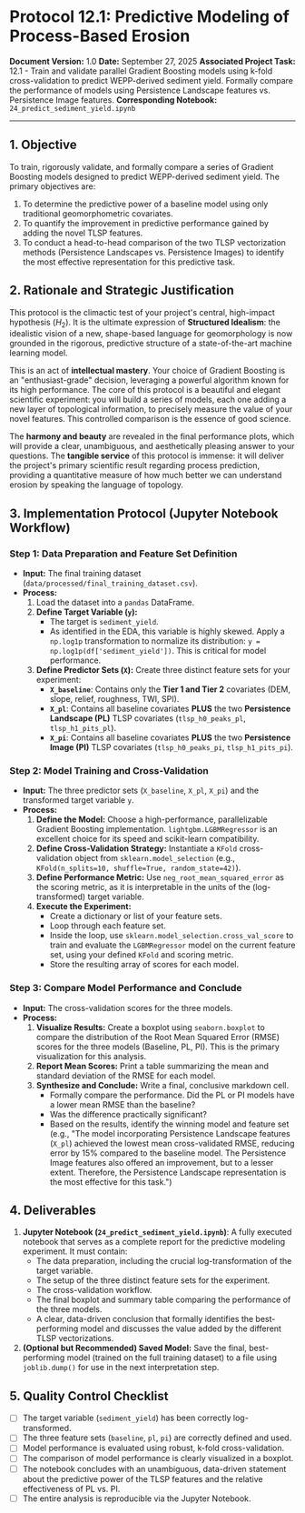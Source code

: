 # Protocol 12.1: Predictive Modeling of Process-Based Erosion

**Document Version:** 1.0
**Date:** September 27, 2025
**Associated Project Task:** 12.1 - Train and validate parallel Gradient Boosting models using k-fold cross-validation to predict WEPP-derived sediment yield. Formally compare the performance of models using Persistence Landscape features vs. Persistence Image features.
**Corresponding Notebook:** `24_predict_sediment_yield.ipynb`

---

## 1. Objective

To train, rigorously validate, and formally compare a series of Gradient Boosting models designed to predict WEPP-derived sediment yield. The primary objectives are:
1.  To determine the predictive power of a baseline model using only traditional geomorphometric covariates.
2.  To quantify the improvement in predictive performance gained by adding the novel TLSP features.
3.  To conduct a head-to-head comparison of the two TLSP vectorization methods (Persistence Landscapes vs. Persistence Images) to identify the most effective representation for this predictive task.

## 2. Rationale and Strategic Justification

This protocol is the climactic test of your project's central, high-impact hypothesis ($H_2$). It is the ultimate expression of **Structured Idealism**: the idealistic vision of a new, shape-based language for geomorphology is now grounded in the rigorous, predictive structure of a state-of-the-art machine learning model.

This is an act of **intellectual mastery**. Your choice of Gradient Boosting is an "enthusiast-grade" decision, leveraging a powerful algorithm known for its high performance. The core of this protocol is a beautiful and elegant scientific experiment: you will build a series of models, each one adding a new layer of topological information, to precisely measure the value of your novel features. This controlled comparison is the essence of good science.

The **harmony and beauty** are revealed in the final performance plots, which will provide a clear, unambiguous, and aesthetically pleasing answer to your questions. The **tangible service** of this protocol is immense: it will deliver the project's primary scientific result regarding process prediction, providing a quantitative measure of how much better we can understand erosion by speaking the language of topology.

## 3. Implementation Protocol (Jupyter Notebook Workflow)

### Step 1: Data Preparation and Feature Set Definition
* **Input:** The final training dataset (`data/processed/final_training_dataset.csv`).
* **Process:**
    1.  Load the dataset into a `pandas` DataFrame.
    2.  **Define Target Variable (`y`):**
        * The target is `sediment_yield`.
        * As identified in the EDA, this variable is highly skewed. Apply a `np.log1p` transformation to normalize its distribution: `y = np.log1p(df['sediment_yield'])`. This is critical for model performance.
    3.  **Define Predictor Sets (`X`):** Create three distinct feature sets for your experiment:
        * **`X_baseline`**: Contains only the **Tier 1 and Tier 2** covariates (DEM, slope, relief, roughness, TWI, SPI).
        * **`X_pl`**: Contains all baseline covariates **PLUS** the two **Persistence Landscape (PL)** TLSP covariates (`tlsp_h0_peaks_pl`, `tlsp_h1_pits_pl`).
        * **`X_pi`**: Contains all baseline covariates **PLUS** the two **Persistence Image (PI)** TLSP covariates (`tlsp_h0_peaks_pi`, `tlsp_h1_pits_pi`).

### Step 2: Model Training and Cross-Validation
* **Input:** The three predictor sets (`X_baseline`, `X_pl`, `X_pi`) and the transformed target variable `y`.
* **Process:**
    1.  **Define the Model:** Choose a high-performance, parallelizable Gradient Boosting implementation. `lightgbm.LGBMRegressor` is an excellent choice for its speed and scikit-learn compatibility.
    2.  **Define Cross-Validation Strategy:** Instantiate a `KFold` cross-validation object from `sklearn.model_selection` (e.g., `KFold(n_splits=10, shuffle=True, random_state=42)`).
    3.  **Define Performance Metric:** Use `neg_root_mean_squared_error` as the scoring metric, as it is interpretable in the units of the (log-transformed) target variable.
    4.  **Execute the Experiment:**
        * Create a dictionary or list of your feature sets.
        * Loop through each feature set.
        * Inside the loop, use `sklearn.model_selection.cross_val_score` to train and evaluate the `LGBMRegressor` model on the current feature set, using your defined `KFold` and scoring metric.
        * Store the resulting array of scores for each model.

### Step 3: Compare Model Performance and Conclude
* **Input:** The cross-validation scores for the three models.
* **Process:**
    1.  **Visualize Results:** Create a boxplot using `seaborn.boxplot` to compare the distribution of the Root Mean Squared Error (RMSE) scores for the three models (Baseline, PL, PI). This is the primary visualization for this analysis.
    2.  **Report Mean Scores:** Print a table summarizing the mean and standard deviation of the RMSE for each model.
    3.  **Synthesize and Conclude:** Write a final, conclusive markdown cell.
        * Formally compare the performance. Did the PL or PI models have a lower mean RMSE than the baseline?
        * Was the difference practically significant?
        * Based on the results, identify the winning model and feature set (e.g., "The model incorporating Persistence Landscape features (`X_pl`) achieved the lowest mean cross-validated RMSE, reducing error by 15% compared to the baseline model. The Persistence Image features also offered an improvement, but to a lesser extent. Therefore, the Persistence Landscape representation is the most effective for this task.")


## 4. Deliverables

1.  **Jupyter Notebook (`24_predict_sediment_yield.ipynb`)**: A fully executed notebook that serves as a complete report for the predictive modeling experiment. It must contain:
    * The data preparation, including the crucial log-transformation of the target variable.
    * The setup of the three distinct feature sets for the experiment.
    * The cross-validation workflow.
    * The final boxplot and summary table comparing the performance of the three models.
    * A clear, data-driven conclusion that formally identifies the best-performing model and discusses the value added by the different TLSP vectorizations.
2.  **(Optional but Recommended) Saved Model:** Save the final, best-performing model (trained on the full training dataset) to a file using `joblib.dump()` for use in the next interpretation step.

## 5. Quality Control Checklist

* [ ] The target variable (`sediment_yield`) has been correctly log-transformed.
* [ ] The three feature sets (`baseline`, `pl`, `pi`) are correctly defined and used.
* [ ] Model performance is evaluated using robust, k-fold cross-validation.
* [ ] The comparison of model performance is clearly visualized in a boxplot.
* [ ] The notebook concludes with an unambiguous, data-driven statement about the predictive power of the TLSP features and the relative effectiveness of PL vs. PI.
* [ ] The entire analysis is reproducible via the Jupyter Notebook.